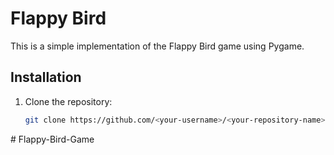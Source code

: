 # Flappy Bird

This is a simple implementation of the Flappy Bird game using Pygame.

## Installation

1. Clone the repository:
   ```bash
   git clone https://github.com/<your-username>/<your-repository-name>.git
#   F l a p p y - B i r d - G a m e  
 